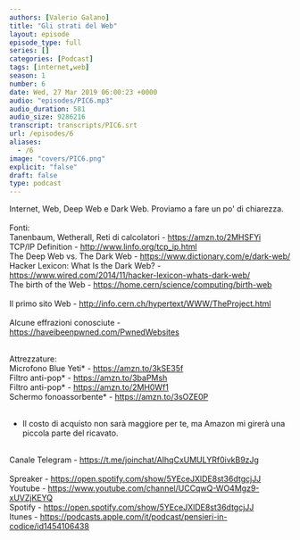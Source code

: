 ```yaml
---
authors: [Valerio Galano]
title: "Gli strati del Web"
layout: episode
episode_type: full
series: []
categories: [Podcast]
tags: [internet,web]
season: 1
number: 6
date: Wed, 27 Mar 2019 06:00:23 +0000
audio: "episodes/PIC6.mp3"
audio_duration: 581
audio_size: 9286216
transcript: transcripts/PIC6.srt
url: /episodes/6
aliases: 
  - /6
image: "covers/PIC6.png"
explicit: "false"
draft: false
type: podcast
---
```

Internet, Web, Deep Web e Dark Web. Proviamo a fare un po' di chiarezza.<br />
<br />
Fonti:<br />
Tanenbaum, Wetherall, Reti di calcolatori - <a href="https://amzn.to/2MHSFYi" rel="noopener">https://amzn.to/2MHSFYi</a>  <br />
TCP/IP Definition - <a href="http://www.linfo.org/tcp_ip.html" rel="noopener">http://www.linfo.org/tcp_ip.html</a> <br />
The Deep Web vs. The Dark Web - <a href="https://www.dictionary.com/e/dark-web/" rel="noopener">https://www.dictionary.com/e/dark-web/</a> <br />
Hacker Lexicon: What Is the Dark Web? - <a href="https://www.wired.com/2014/11/hacker-lexicon-whats-dark-web/" rel="noopener">https://www.wired.com/2014/11/hacker-lexicon-whats-dark-web/</a> <br />
The birth of the Web - <a href="https://home.cern/science/computing/birth-web" rel="noopener">https://home.cern/science/computing/birth-web</a> <br />
<br />
Il primo sito Web - <a href="http://info.cern.ch/hypertext/WWW/TheProject.html" rel="noopener">http://info.cern.ch/hypertext/WWW/TheProject.html</a> <br />
<br />
Alcune effrazioni conosciute - <a href="https://haveibeenpwned.com/PwnedWebsites" rel="noopener">https://haveibeenpwned.com/PwnedWebsites</a> <br />
<br />




Attrezzature:<br />
Microfono Blue Yeti* - <a href="https://amzn.to/3kSE35f" rel="noopener">https://amzn.to/3kSE35f</a>  <br />
Filtro anti-pop* - <a href="https://amzn.to/3baPMsh" rel="noopener">https://amzn.to/3baPMsh</a>  <br />
Filtro anti-pop* - <a href="https://amzn.to/2MH0Wf1" rel="noopener">https://amzn.to/2MH0Wf1</a>  <br />
Schermo fonoassorbente* - <a href="https://amzn.to/3sOZE0P" rel="noopener">https://amzn.to/3sOZE0P</a>  <br />
<br />
* Il costo di acquisto non sarà maggiore per te, ma Amazon mi girerà una piccola parte del ricavato. <br />
<br />
Canale Telegram - <a href="https://t.me/joinchat/AIhqCxUMULYRf0ivkB9zJg" rel="noopener">https://t.me/joinchat/AIhqCxUMULYRf0ivkB9zJg</a> <br />
<br />
Spreaker - <a href="https://open.spotify.com/show/5YEceJXlDE8st36dtgcjJJ" rel="noopener">https://open.spotify.com/show/5YEceJXlDE8st36dtgcjJJ</a> <br />
Youtube - <a href="https://www.youtube.com/channel/UCCqwQ-WO4Mgz9-xUVZjKEYQ" rel="noopener">https://www.youtube.com/channel/UCCqwQ-WO4Mgz9-xUVZjKEYQ</a> <br />
Spotify - <a href="https://open.spotify.com/show/5YEceJXlDE8st36dtgcjJJ" rel="noopener">https://open.spotify.com/show/5YEceJXlDE8st36dtgcjJJ</a> <br />
Itunes - <a href="https://podcasts.apple.com/it/podcast/pensieri-in-codice/id1454106438" rel="noopener">https://podcasts.apple.com/it/podcast/pensieri-in-codice/id1454106438</a> <br />
<br />






